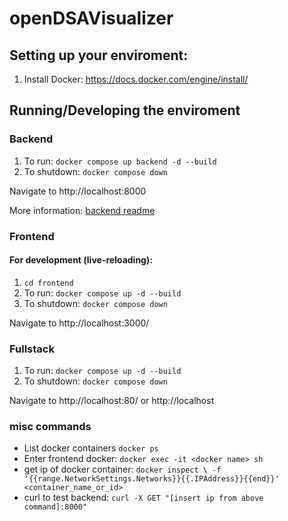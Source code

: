 # openDSAVisualizer

## Setting up your enviroment:

1. Install Docker: https://docs.docker.com/engine/install/

## Running/Developing the enviroment
### Backend

1. To run: ``docker compose up backend -d --build``
2. To shutdown: ``docker compose down``

Navigate to http://localhost:8000

More information: [backend readme](backend/README.md)

### Frontend
#### For development (live-reloading):
1. ``cd frontend``
2. To run: ``docker compose up -d --build``
3. To shutdown: ``docker compose down``

Navigate to http://localhost:3000/

### Fullstack

1. To run: ``docker compose up -d --build``
2. To shutdown: ``docker compose down``

Navigate to http://localhost:80/ or http://localhost  

### misc commands
- List docker containers
``docker ps``
- Enter frontend docker:
``docker exec -it <docker name> sh``
- get ip of docker container:
``docker inspect \
-f '{{range.NetworkSettings.Networks}}{{.IPAddress}}{{end}}' <container_name_or_id>``
- curl to test backend:
``curl -X GET "[insert ip from above command]:8000"``
